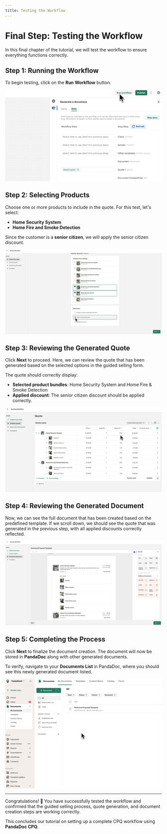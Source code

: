 ```yaml
---
title: Testing the Workflow
---
```


# Final Step: Testing the Workflow

In this final chapter of the tutorial, we will test the workflow to ensure everything functions correctly.

## Step 1: Running the Workflow
To begin testing, click on the **Run Workflow** button.

![Start Running Workflow](/img/test_workflow/start_running_workflow.png)

## Step 2: Selecting Products
Choose one or more products to include in the quote. For this test, let's select:
- **Home Security System**
- **Home Fire and Smoke Detection**

Since the customer is a **senior citizen**, we will apply the senior citizen discount.

![Select Values in the Form](/img/test_workflow/select_values_in_the_form.png)

## Step 3: Reviewing the Generated Quote
Click **Next** to proceed. Here, we can review the quote that has been generated based on the selected options in the guided selling form.

The quote should correctly display:
- **Selected product bundles**: Home Security System and Home Fire & Smoke Detection
- **Applied discount**: The senior citizen discount should be applied correctly.

![Review Generated Quote](/img/test_workflow/review_generated_quote.png)

## Step 4: Reviewing the Generated Document
Now, we can see the full document that has been created based on the predefined template. If we scroll down, we should see the quote that was generated in the previous step, with all applied discounts correctly reflected.

![Review Generated Document](/img/test_workflow/review_generated_document.png)

## Step 5: Completing the Process
Click **Next** to finalize the document creation. The document will now be stored in **PandaDoc** along with other generated documents.

To verify, navigate to your **Documents List** in PandaDoc, where you should see this newly generated document listed.

![See Document in the List of Docs](/img/test_workflow/see_document_in_the_list_of_docs.png)

---

Congratulations! 🎉 You have successfully tested the workflow and confirmed that the guided selling process, quote generation, and document creation steps are working correctly.

This concludes our tutorial on setting up a complete CPQ workflow using **PandaDoc CPQ**.
